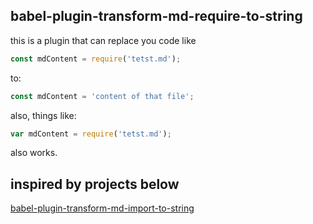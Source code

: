 ## babel-plugin-transform-md-require-to-string

this is a plugin that can replace you code like

```js
const mdContent = require('tetst.md');
```

to:

```js
const mdContent = 'content of that file';
```

also, things like:

```js
var mdContent = require('tetst.md');
```
 also works.

## inspired by projects below
[babel-plugin-transform-md-import-to-string](https://github.com/khrome83/babel-plugin-transform-md-import-to-string)